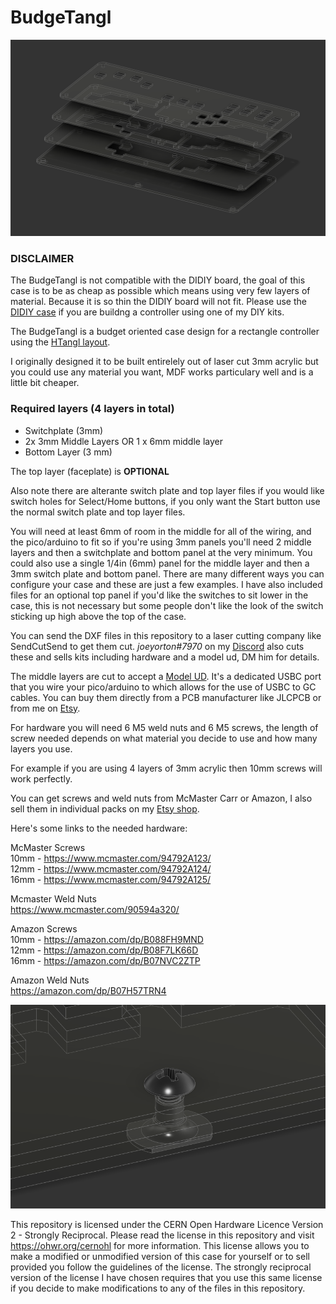 # BudgeTangl

![](https://github.com/HTangl/BudgeTangl/blob/main/Pictures/Layered%20no%20top%20panel.png?raw=true)  

### DISCLAIMER ###
The BudgeTangl is not compatible with the DIDIY board, the goal of this case is to be as cheap as possible which means using very few layers of material. Because it is so thin the DIDIY board will not fit. Please use the [DIDIY case](https://github.com/HTangl/DIDIY-Case) if you are buildng a controller using one of my DIY kits.  

The BudgeTangl is a budget oriented case design for a rectangle controller using the [HTangl layout](https://www.htangl.com/layout).  

I originally designed it to be built entirelely out of laser cut 3mm acrylic but you could use any material you want, MDF works particulary well and is a little bit cheaper.  

### Required layers (4 layers in total) ###
* Switchplate (3mm)
* 2x 3mm Middle Layers  OR  1 x 6mm middle layer
* Bottom Layer (3 mm)

The top layer (faceplate) is **OPTIONAL**

Also note there are alterante switch plate and top layer files if you would like switch holes for Select/Home buttons, if you only want the Start button use the normal switch plate and top layer files.    

You will need at least 6mm of room in the middle for all of the wiring, and the pico/arduino to fit so if you're using 3mm panels you'll need 2 middle layers and then a switchplate and bottom panel at the very minimum. 
You could also use a single 1/4in (6mm) panel for the middle layer and then a 3mm switch plate and bottom panel. There are many different ways you can configure your case and these are just a few examples. I have also included files for an optional top panel if you'd like the switches to sit lower in the case, this is not necessary but some people don't like the look of the switch sticking up high above the top of the case. 

You can send the DXF files in this repository to a laser cutting company like SendCutSend to get them cut. _joeyorton#7970_ on my [Discord](https://discord.gg/yAeFsbCDpv) also cuts these and sells kits including hardware and a model ud, DM him for details.  

The middle layers are cut to accept a [Model UD](https://github.com/HTangl/Model-UD). It's a dedicated USBC port that you wire your pico/arduino to which allows for the use of USBC to GC cables. You can buy them directly from a PCB manufacturer like JLCPCB or from me on [Etsy](https://www.etsy.com/shop/HTangl).  

For hardware you will need 6 M5 weld nuts and 6 M5 screws, the length of screw needed depends on what material you decide to use and how many layers you use.  

For example if you are using 4 layers of 3mm acrylic then 10mm screws will work perfectly.  

You can get screws and weld nuts from McMaster Carr or Amazon, I also sell them in individual packs on my [Etsy shop](https://www.etsy.com/shop/HTangl).  

Here's some links to the needed hardware:  

McMaster Screws  
10mm - https://www.mcmaster.com/94792A123/  
12mm - https://www.mcmaster.com/94792A124/  
16mm - https://www.mcmaster.com/94792A125/  

Mcmaster Weld Nuts  
https://www.mcmaster.com/90594a320/  

Amazon Screws  
10mm - https://amazon.com/dp/B088FH9MND  
12mm - https://amazon.com/dp/B08F7LK66D  
16mm - https://amazon.com/dp/B07NVC2ZTP  

Amazon Weld Nuts  
https://amazon.com/dp/B07H57TRN4  

![](https://github.com/HTangl/BudgeTangl/blob/main/Pictures/Hardware%206.png?raw=true)  

This repository is licensed under the CERN Open Hardware Licence Version 2 - Strongly Reciprocal. Please read the license in this repository and visit https://ohwr.org/cernohl for more information. This license allows you to make a modified or unmodified version of this case for yourself or to sell provided you follow the guidelines of the license. The strongly reciprocal version of the license I have chosen requires that you use this same license if you decide to make modifications to any of the files in this repository.  
